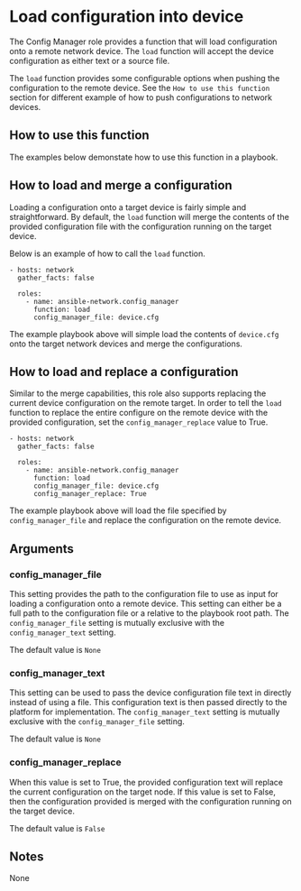 # Load configuration into device

The Config Manager role provides a function that will load configuration onto a
remote network device.  The `load` function will accept the device
configuration as either text or a source file.  

The `load` function provides some configurable options when pushing the
configuration to the remote device.  See the `How to use this function`
section for different example of how to push configurations to network devices.

## How to use this function

The examples below demonstate how to use this function in a playbook.

## How to load and merge a configuration

Loading a configuration onto a target device is fairly simple and
straightforward.  By default, the `load` function will merge the contents of
the provided configuration file with the configuration running on
the target device.  

Below is an example of how to call the `load` function.

```
- hosts: network
  gather_facts: false

  roles:
    - name: ansible-network.config_manager
      function: load
      config_manager_file: device.cfg
```

The example playbook above will simple load the contents of `device.cfg` onto the
target network devices and merge the configurations.

## How to load and replace a configuration

Similar to the merge capabilities, this role also supports replacing the
current device configuration on the remote target.  In order to tell the `load`
function to replace the entire configure on the remote device with the provided
configuration, set the `config_manager_replace` value to True.

```
- hosts: network
  gather_facts: false

  roles:
    - name: ansible-network.config_manager
      function: load
      config_manager_file: device.cfg
      config_manager_replace: True
```

The example playbook above will load the file specified by
`config_manager_file` and replace the configuration on the remote device.

## Arguments

### config_manager_file

This setting provides the path to the configuration file to use as input for
loading a configuration onto a remote device.  This setting can either be a
full path to the configuration file or a relative to the playbook root path.
The `config_manager_file` setting is mutually exclusive with the
`config_manager_text` setting.

The default value is `None`

### config_manager_text

This setting can be used to pass the device configuration file text in directly
instead of using a file.  This configuration text is then passed directly to
the platform for implementation.  The `config_manager_text` setting is mutually
exclusive with the `config_manager_file` setting.

The default value is `None`


### config_manager_replace

When this value is set to True, the provided configuration text will replace
the current configuration on the target node.  If this value is set to False,
then the configuration provided is merged with the configuration running on the
target device.

The default value is `False`

## Notes

None
